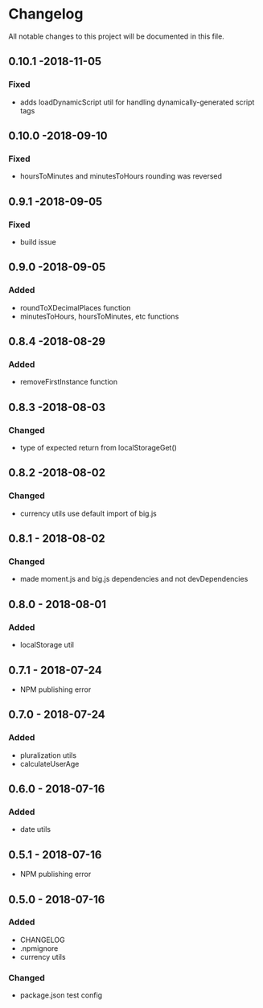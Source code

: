 # Changelog
All notable changes to this project will be documented in this file.

## 0.10.1 -2018-11-05
### Fixed
- adds loadDynamicScript util for handling dynamically-generated script tags

## 0.10.0 -2018-09-10
### Fixed
- hoursToMinutes and minutesToHours rounding was reversed

## 0.9.1 -2018-09-05
### Fixed
- build issue

## 0.9.0 -2018-09-05
### Added
- roundToXDecimalPlaces function
- minutesToHours, hoursToMinutes, etc functions

## 0.8.4 -2018-08-29
### Added
- removeFirstInstance function

## 0.8.3 -2018-08-03
### Changed
- type of expected return from localStorageGet()

## 0.8.2 -2018-08-02
### Changed
- currency utils use default import of big.js

## 0.8.1 - 2018-08-02
### Changed
- made moment.js and big.js dependencies and not devDependencies

## 0.8.0 - 2018-08-01
### Added
- localStorage util

## 0.7.1 - 2018-07-24
- NPM publishing error

## 0.7.0 - 2018-07-24
### Added
- pluralization utils
- calculateUserAge

## 0.6.0 - 2018-07-16
### Added
- date utils

## 0.5.1 - 2018-07-16
- NPM publishing error

## 0.5.0 - 2018-07-16
### Added
- CHANGELOG
- .npmignore
- currency utils

### Changed
- package.json test config
